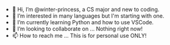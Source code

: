 - 👋 Hi, I’m @winter-princess, a CS major and new to coding.
- 👀 I’m interested in many languages but I'm starting with one.
- 🌱 I’m currently learning Python and how to use VSCode.
- 💞️ I’m looking to collaborate on ... Nothing right now!
- 📫 How to reach me ... This is for personal use ONLY!

<!---
winter-princess/winter-princess is a ✨ special ✨ repository because its `README.md` (this file) appears on your GitHub profile.
You can click the Preview link to take a look at your changes.
--->
